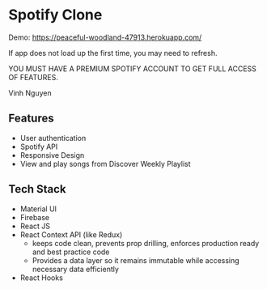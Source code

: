 # Spotify Clone

Demo: https://peaceful-woodland-47913.herokuapp.com/

If app does not load up the first time, you may need to refresh.

YOU MUST HAVE A PREMIUM SPOTIFY ACCOUNT TO GET FULL ACCESS OF FEATURES.

Vinh Nguyen

## Features
* User authentication
* Spotify API
* Responsive Design
* View and play songs from Discover Weekly Playlist

## Tech Stack
* Material UI
* Firebase
* React JS
* React Context API (like Redux)
    * keeps code clean, prevents prop drilling, enforces production ready and best practice code
    * Provides a data layer so it remains immutable while accessing necessary data efficiently
* React Hooks